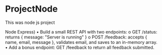 # ProjectNode
This was node js project 

Node Express) • Build a small REST API with two endpoints: o GET /status: returns { message: "Server is running" } o POST /feedback: accepts { name, email, message }, validates email, and saves to an in-memory array. • Add a bonus endpoint: GET /feedback to return all feedback submitted.
